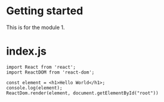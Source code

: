 # Getting started
This is for the  module 1.


<h1> index.js </h1>

```javascrript
import React from 'react';
import ReactDOM from 'react-dom';

const element = <h1>Hello World</h1>;
console.log(element);
ReactDom.render(element, document.getElementById("root"))
```

